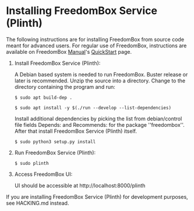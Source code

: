 # Installing FreedomBox Service (Plinth)

The following instructions are for installing FreedomBox from source code meant
for advanced users. For regular use of FreedomBox, instructions are available on
FreedomBox [Manual](https://wiki.debian.org/FreedomBox/Manual/)'s
[QuickStart](https://wiki.debian.org/FreedomBox/Manual/QuickStart) page.

1. Install FreedomBox Service (Plinth):

    A Debian based system is needed to run FreedomBox. Buster release or later
    is recommended. Unzip the source into a directory. Change to the directory
    containing the program and run:

    ```
    $ sudo apt build-dep .
    ```

    ```
    $ sudo apt install -y $(./run --develop --list-dependencies)
    ```

    Install additional dependencies by picking the list from debian/control file
    fields Depends: and Recommends: for the package ''freedombox''. After that
    install FreedomBox Service (Plinth) itself.

    ```
    $ sudo python3 setup.py install
    ```

2.  Run FreedomBox Service (Plinth):

    ```
    $ sudo plinth
    ```

3.  Access FreedomBox UI:

    UI should be accessible at http://localhost:8000/plinth

If you are installing FreedomBox Service (Plinth) for development purposes, see
HACKING.md instead.
